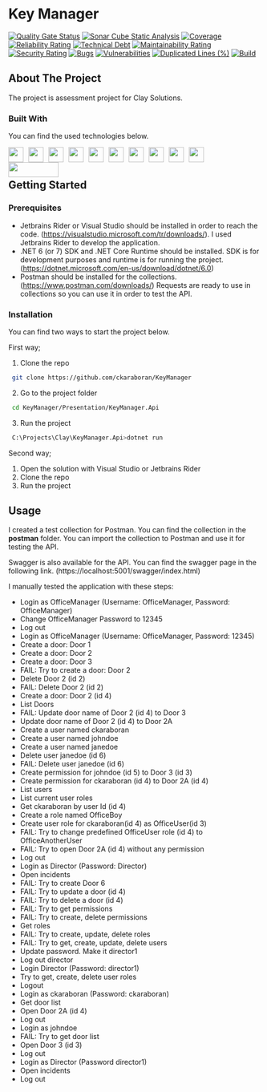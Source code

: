 # Key Manager

[![Quality Gate Status](https://sonarcloud.io/api/project_badges/measure?project=ckaraboran_KeyManager&metric=alert_status)](https://sonarcloud.io/summary/new_code?id=ckaraboran_KeyManager)
[![Sonar Cube Static Analysis](https://sonarcloud.io/api/project_badges/measure?project=ckaraboran_KeyManager&metric=ncloc)](https://sonarcloud.io/dashboard?id=ckaraboran_KeyManager)
[![Coverage](https://sonarcloud.io/api/project_badges/measure?project=ckaraboran_KeyManager&metric=coverage)](https://sonarcloud.io/summary/new_code?id=ckaraboran_KeyManager)
[![Reliability Rating](https://sonarcloud.io/api/project_badges/measure?project=ckaraboran_KeyManager&metric=reliability_rating)](https://sonarcloud.io/summary/new_code?id=ckaraboran_KeyManager)
[![Technical Debt](https://sonarcloud.io/api/project_badges/measure?project=ckaraboran_KeyManager&metric=sqale_index)](https://sonarcloud.io/summary/new_code?id=ckaraboran_KeyManager)
[![Maintainability Rating](https://sonarcloud.io/api/project_badges/measure?project=ckaraboran_KeyManager&metric=sqale_rating)](https://sonarcloud.io/summary/new_code?id=ckaraboran_KeyManager)
[![Security Rating](https://sonarcloud.io/api/project_badges/measure?project=ckaraboran_KeyManager&metric=security_rating)](https://sonarcloud.io/summary/new_code?id=ckaraboran_KeyManager)
[![Bugs](https://sonarcloud.io/api/project_badges/measure?project=ckaraboran_KeyManager&metric=bugs)](https://sonarcloud.io/summary/new_code?id=ckaraboran_KeyManager)
[![Vulnerabilities](https://sonarcloud.io/api/project_badges/measure?project=ckaraboran_KeyManager&metric=vulnerabilities)](https://sonarcloud.io/summary/new_code?id=ckaraboran_KeyManager)
[![Duplicated Lines (%)](https://sonarcloud.io/api/project_badges/measure?project=ckaraboran_KeyManager&metric=duplicated_lines_density)](https://sonarcloud.io/summary/new_code?id=ckaraboran_KeyManager)
[![Build](https://github.com/ckaraboran/KeyManager/actions/workflows/build.yml/badge.svg)](https://github.com/ckaraboran/KeyManager/actions/workflows/build.yml)

## About The Project

The project is assessment project for Clay Solutions.

### Built With

You can find the used technologies below.

<p>
	<a href="#"><img height="30" width="30" style="float:left; margin-right: 10px;" src="https://cdn.jsdelivr.net/gh/devicons/devicon/icons/dot-net/dot-net-plain-wordmark.svg" /></a>
	<a href="#"><img height="30" width="30" style="float:left; margin-right: 10px;" src="https://cdn.jsdelivr.net/gh/devicons/devicon/icons/csharp/csharp-plain.svg" /></a>
	<a href="#"><img height="30" width="30" style="float:left; margin-right: 10px;" src="https://cdn.jsdelivr.net/gh/devicons/devicon/icons/git/git-plain-wordmark.svg" /></a>
	<a href="#"><img height="30" width="30" style="float:left; margin-right: 10px;" src="https://cdn.jsdelivr.net/gh/devicons/devicon/icons/github/github-original-wordmark.svg" /></a>
	<a href="#"><img height="30" width="30" style="float:left; margin-right: 10px;" src="https://cdn.jsdelivr.net/gh/devicons/devicon/icons/jetbrains/jetbrains-original.svg" /></a>
	<a href="#"><img height="30" width="30" style="float:left; margin-right: 10px;" src="https://cdn.jsdelivr.net/gh/devicons/devicon/icons/nuget/nuget-original.svg" /></a>
	<a href="#"><img height="30" width="30" style="float:left; margin-right: 10px;" src="https://cdn.jsdelivr.net/gh/devicons/devicon/icons/sqlite/sqlite-original-wordmark.svg" /></a>
	<a href="#"><img height="30" width="30" style="float:left; margin-right: 10px;" src="https://cdn.jsdelivr.net/gh/devicons/devicon/icons/visualstudio/visualstudio-plain-wordmark.svg" /></a>
	<a href="#"><img height="30" width="30" style="float:left; margin-right: 10px;" src="https://www.svgrepo.com/show/354201/postman.svg" /></a>
	<a href="#"><img height="30" width="30" style="float:left; margin-right: 10px;" src="https://static-00.iconduck.com/assets.00/swagger-icon-256x256-c63r3xzo.png" /></a>
	<a href="#"><img height="30" width="100" style="float:left; margin-right: 10px;" src="https://automapper.org/images/black_logo.png" /></a>
</p>
<br /><br />

## Getting Started

### Prerequisites
* Jetbrains Rider or Visual Studio should be installed in order to reach the code. (https://visualstudio.microsoft.com/tr/downloads/). I used Jetbrains Rider to develop the application.
* .NET 6 (or 7) SDK and .NET Core Runtime should be installed. SDK is for development purposes and runtime is for running the project. (https://dotnet.microsoft.com/en-us/download/dotnet/6.0)
* Postman should be installed for the collections. (https://www.postman.com/downloads/) Requests are ready to use in collections so you can use it in order to test the API.

### Installation
You can find two ways to start the project below.

First way;
1. Clone the repo
```sh
 git clone https://github.com/ckaraboran/KeyManager
 ```
2. Go to the project folder
```sh
 cd KeyManager/Presentation/KeyManager.Api
 ```
3. Run the project
```sh
 C:\Projects\Clay\KeyManager.Api>dotnet run 
 ```

Second way;

1. Open the solution with Visual Studio or Jetbrains Rider
2. Clone the repo
3. Run the project

## Usage

I created a test collection for Postman. You can find the collection in the **postman** folder. You can import the collection to Postman and use it for testing the API.

Swagger is also available for the API. You can find the swagger page in the following link. (https://localhost:5001/swagger/index.html)

I manually tested the application with these steps:

* Login as OfficeManager (Username: OfficeManager, Password: OfficeManager)
* Change OfficeManager Password to 12345
* Log out
* Login as OfficeManager (Username: OfficeManager, Password: 12345)
* Create a door: Door 1
* Create a door: Door 2
* Create a door: Door 3
* FAIL: Try to create a door: Door 2
* Delete Door 2 (id 2)
* FAIL: Delete Door 2 (id 2)
* Create a door: Door 2 (id 4)
* List Doors
* FAIL: Update door name of Door 2 (id 4) to Door 3
* Update door name of Door 2 (id 4) to Door 2A
* Create a user named ckaraboran
* Create a user named johndoe
* Create a user named janedoe
* Delete user janedoe (id 6)
* FAIL: Delete user janedoe (id 6)
* Create permission for johndoe (id 5) to Door 3 (id 3)
* Create permission for ckaraboran (id 4) to Door 2A (id 4)
* List users
* List current user roles
* Get ckaraboran by user Id (id 4)
* Create a role named OfficeBoy
* Create user role for ckaraboran(id 4) as OfficeUser(id 3)
* FAIL: Try to change predefined OfficeUser role (id 4) to OfficeAnotherUser
* FAIL: Try to open Door 2A (id 4) without any permission
* Log out
* Login as Director (Password: Director)
* Open incidents
* FAIL: Try to create Door 6
* FAIL: Try to update a door (id 4)
* FAIL: Try to delete a door (id 4)
* FAIL: Try to get permissions
* FAIL: Try to create, delete permissions
* Get roles
* FAIL: Try to create, update, delete roles
* FAIL: Try to get, create, update, delete users
* Update password. Make it director1
* Log out director
* Login Director (Password: director1)
* Try to get, create, delete user roles
* Logout
* Login as ckaraboran (Password: ckaraboran)
* Get door list
* Open Door 2A (id 4)
* Log out
* Login as johndoe
* FAIL: Try to get door list
* Open Door 3 (id 3)
* Log out
* Login as Director (Password director1)
* Open incidents
* Log out
